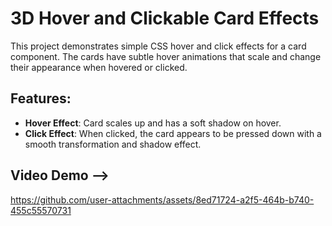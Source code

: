 # 3D Hover and Clickable Card Effects

This project demonstrates simple CSS hover and click effects for a card component. The cards have subtle hover animations that scale and change their appearance when hovered or clicked.

## Features:
- **Hover Effect**: Card scales up and has a soft shadow on hover.
- **Click Effect**: When clicked, the card appears to be pressed down with a smooth transformation and shadow effect.

## Video Demo -->

https://github.com/user-attachments/assets/8ed71724-a2f5-464b-b740-455c55570731



